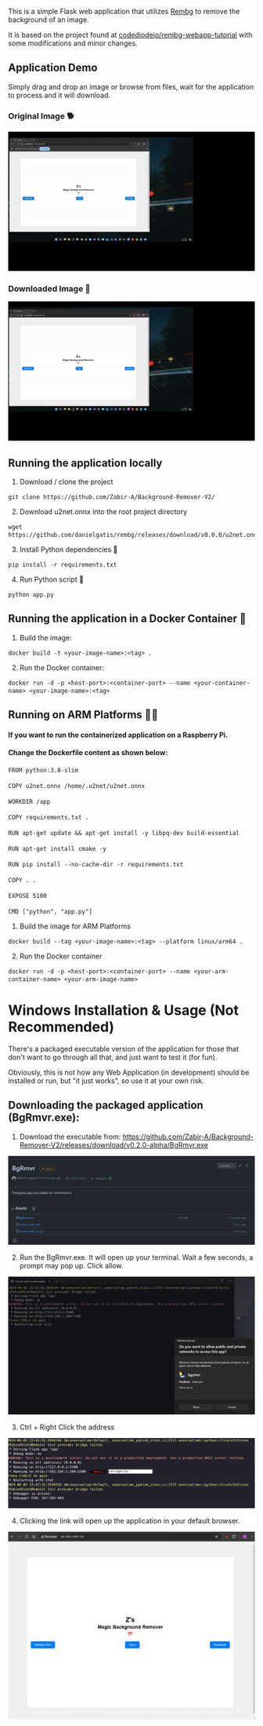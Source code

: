 This is a simple Flask web application that utilizes [Rembg](https://github.com/danielgatis/rembg) to remove the background of an image.

It is based on the project found at [codediodeio/rembg-webapp-tutorial](https://github.com/codediodeio/rembg-webapp-tutorial ) with some modifications and minor changes.

## Application Demo
Simply drag and drop an image or browse from files, wait for the application to process and it will download. 

### Original Image 🐕

![Alt text](demo_1.gif)



### Downloaded Image 🐶

![Alt text](demo_2.gif)

## Running the application locally

1. Download / clone the project
```
git clone https://github.com/Zabir-A/Background-Remover-V2/
```
2. Download u2net.onnx into the root project directory
```
wget https://github.com/danielgatis/rembg/releases/download/v0.0.0/u2net.onnx
```
3. Install Python dependencies 🐍
```
pip install -r requirements.txt
```
4. Run Python script 🐍
```
python app.py
```

## Running the application in a Docker Container 🐋

1. Build the image:
```
docker build -t <your-image-name>:<tag> .
```

2. Run the Docker container:
```
docker run -d -p <host-port>:<container-port> --name <your-container-name> <your-image-name>:<tag>
```

## Running on ARM Platforms 🍓🥧
#### If you want to run the containerized application on a Raspberry Pi. 

#### Change the Dockerfile content as shown below:
```
FROM python:3.8-slim

COPY u2net.onnx /home/.u2net/u2net.onnx

WORKDIR /app

COPY requirements.txt .

RUN apt-get update && apt-get install -y libpq-dev build-essential

RUN apt-get install cmake -y

RUN pip install --no-cache-dir -r requirements.txt

COPY . .

EXPOSE 5100

CMD ["python", "app.py"]
```
1. Build the image for ARM Platforms
```
docker build --tag <your-image-name>:<tag> --platform linux/arm64 .
```
2. Run the Docker container
```
docker run -d -p <host-port>:<container-port> --name <your-arm-container-name> <your-arm-image-name>
```
# Windows Installation & Usage (Not Recommended)

There's a packaged executable version of the application for those that don't want to go through all that, and just want to test it (for fun).

Obviously, this is not how any Web Application (in development) should be installed or run, but "it just works", so use it at your own risk. 

## Downloading the packaged application (BgRmvr.exe):

1. Download the executable from: https://github.com/Zabir-A/Background-Remover-V2/releases/download/v0.2.0-alpha/BgRmvr.exe

![Alt text](download_exe_page.jpg)


2. Run the BgRmvr.exe. It will open up your terminal. Wait a few seconds, a prompt may pop up. Click allow. 

![Alt text](allow_prompt.jpg)

3. Ctrl + Right Click the address
   
![Alt text](link.jpg)

4. Clicking the link will open up the application in your default browser.

![Alt text](webapp.jpg)
